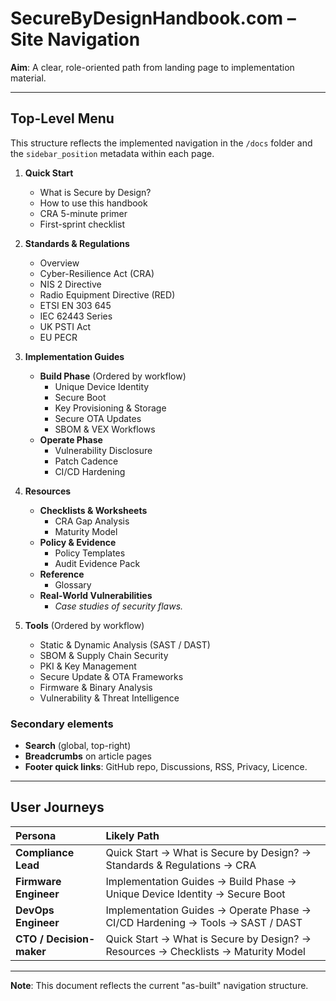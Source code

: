 # SecureByDesignHandbook.com – Site Navigation

**Aim**: A clear, role-oriented path from landing page to implementation material.

---

## Top-Level Menu

This structure reflects the implemented navigation in the `/docs` folder and the `sidebar_position` metadata within each page.

1.  **Quick Start**
    -   What is Secure by Design?
    -   How to use this handbook
    -   CRA 5-minute primer
    -   First-sprint checklist

2.  **Standards & Regulations**
    -   Overview
    -   Cyber-Resilience Act (CRA)
    -   NIS 2 Directive
    -   Radio Equipment Directive (RED)
    -   ETSI EN 303 645
    -   IEC 62443 Series
    -   UK PSTI Act
    -   EU PECR

3.  **Implementation Guides**
    -   **Build Phase** (Ordered by workflow)
        -   Unique Device Identity
        -   Secure Boot
        -   Key Provisioning & Storage
        -   Secure OTA Updates
        -   SBOM & VEX Workflows
    -   **Operate Phase**
        -   Vulnerability Disclosure
        -   Patch Cadence
        -   CI/CD Hardening

4.  **Resources**
    -   **Checklists & Worksheets**
        -   CRA Gap Analysis
        -   Maturity Model
    -   **Policy & Evidence**
        -   Policy Templates
        -   Audit Evidence Pack
    -   **Reference**
        -   Glossary
    -   **Real-World Vulnerabilities**
        -   *Case studies of security flaws.*

5.  **Tools** (Ordered by workflow)
    -   Static & Dynamic Analysis (SAST / DAST)
    -   SBOM & Supply Chain Security
    -   PKI & Key Management
    -   Secure Update & OTA Frameworks
    -   Firmware & Binary Analysis
    -   Vulnerability & Threat Intelligence

### Secondary elements

*   **Search** (global, top-right)
*   **Breadcrumbs** on article pages
*   **Footer quick links**: GitHub repo, Discussions, RSS, Privacy, Licence.

---

## User Journeys

| Persona | Likely Path |
| :--- | :--- |
| **Compliance Lead** | Quick Start → What is Secure by Design? → Standards & Regulations → CRA |
| **Firmware Engineer** | Implementation Guides → Build Phase → Unique Device Identity → Secure Boot |
| **DevOps Engineer** | Implementation Guides → Operate Phase → CI/CD Hardening → Tools → SAST / DAST |
| **CTO / Decision-maker** | Quick Start → What is Secure by Design? → Resources → Checklists → Maturity Model |

---

**Note**: This document reflects the current "as-built" navigation structure. 